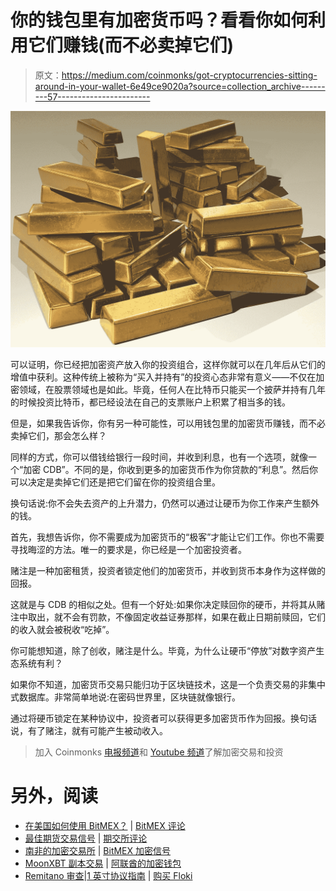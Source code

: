 # 你的钱包里有加密货币吗？看看你如何利用它们赚钱(而不必卖掉它们)

> 原文：<https://medium.com/coinmonks/got-cryptocurrencies-sitting-around-in-your-wallet-6e49ce9020a?source=collection_archive---------57----------------------->

![](img/e78391b3f2ab97efb6fa077120dd7262.png)

可以证明，你已经把加密资产放入你的投资组合，这样你就可以在几年后从它们的增值中获利。这种传统上被称为“买入并持有”的投资心态非常有意义——不仅在加密领域，在股票领域也是如此。毕竟，任何人在比特币只能买一个披萨并持有几年的时候投资比特币，都已经设法在自己的支票账户上积累了相当多的钱。

但是，如果我告诉你，你有另一种可能性，可以用钱包里的加密货币赚钱，而不必卖掉它们，那会怎么样？

同样的方式，你可以借钱给银行一段时间，并收到利息，也有一个选项，就像一个“加密 CDB”。不同的是，你收到更多的加密货币作为你贷款的“利息”。然后你可以决定是卖掉它们还是把它们留在你的投资组合里。

换句话说:你不会失去资产的上升潜力，仍然可以通过让硬币为你工作来产生额外的钱。

首先，我想告诉你，你不需要成为加密货币的“极客”才能让它们工作。你也不需要寻找晦涩的方法。唯一的要求是，你已经是一个加密投资者。

赌注是一种加密租赁，投资者锁定他们的加密货币，并收到货币本身作为这样做的回报。

这就是与 CDB 的相似之处。但有一个好处:如果你决定赎回你的硬币，并将其从赌注中取出，就不会有罚款，不像固定收益证券那样，如果在截止日期前赎回，它们的收入就会被税收“吃掉”。

你可能想知道，除了创收，赌注是什么。毕竟，为什么让硬币“停放”对数字资产生态系统有利？

如果你不知道，加密货币交易只能归功于区块链技术，这是一个负责交易的非集中式数据库。非常简单地说:在密码世界里，区块链就像银行。

通过将硬币锁定在某种协议中，投资者可以获得更多加密货币作为回报。换句话说，有了赌注，就有可能产生被动收入。

> 加入 Coinmonks [电报频道](https://t.me/coincodecap)和 [Youtube 频道](https://www.youtube.com/c/coinmonks/videos)了解加密交易和投资

# 另外，阅读

*   [在美国如何使用 BitMEX？](https://coincodecap.com/use-bitmex-in-usa) | [BitMEX 评论](https://coincodecap.com/bitmex-review)
*   [最佳期货交易信号](https://coincodecap.com/futures-trading-signals) | [期交所评论](https://coincodecap.com/liquid-exchange-review)
*   [南非的加密交易所](https://coincodecap.com/crypto-exchanges-in-south-africa) | [BitMEX 加密信号](https://coincodecap.com/bitmex-crypto-signals)
*   [MoonXBT 副本交易](https://coincodecap.com/moonxbt-copy-trading) | [阿联酋的加密钱包](https://coincodecap.com/crypto-wallets-in-uae)
*   [Remitano 审查](https://coincodecap.com/remitano-review)|[1 英寸协议指南](https://coincodecap.com/1inch) | [购买 Floki](https://coincodecap.com/buy-floki-inu-token)